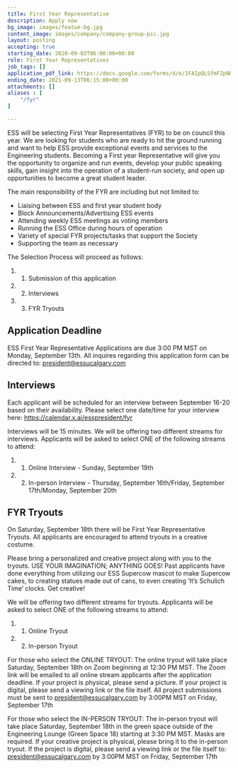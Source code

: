 ```yaml
---
title: First Year Representative
description: Apply now
bg_image: images/featue-bg.jpg
content_image: images/company/company-group-pic.jpg
layout: posting
accepting: true
starting_date: 2020-09-03T06:00:00+00:00
role: First Year Representatives
job_tags: []
application_pdf_link: https://docs.google.com/forms/d/e/1FAIpQLSfmFZpNRKvTr42A9q6DwRMNcjFhx8zZmk_6dr6fyV1QQ_SwSw/viewform
ending_date: 2021-09-13T06:15:00+00:00
attachments: []
aliases : [
    "/fyr"
]

---
```

ESS will be selecting First Year Representatives (FYR) to be on council this year. We are looking for students who are ready to hit the ground running and want to help ESS provide exceptional events and services to the Engineering students. Becoming a First year Representative will give you the opportunity to organize and run events, develop your public speaking skills, gain insight into the operation of a student-run society, and open up opportunities to become a great student leader.

The main responsibility of the FYR are including but not limited to:

- Liaising between ESS and first year student body
- Block Announcements/Advertising ESS events
- Attending weekly ESS meetings as voting members
- Running the ESS Office during hours of operation
- Variety of special FYR projects/tasks that support the Society
- Supporting the team as necessary

The Selection Process will proceed as follows:
1. 1) Submission of this application
2. 2) Interviews
3. 3) FYR Tryouts

## Application Deadline

ESS First Year Representative Applications are due 3:00 PM MST on Monday, September 13th. All inquires regarding this application form can be directed to: president@essucalgary.com

## Interviews

Each applicant will be scheduled for an interview between September 16-20 based on their availability. Please select one date/time for your interview here: https://calendar.x.ai/esspresident/fyr

Interviews will be 15 minutes. We will be offering two different streams for interviews. Applicants will be asked to select ONE of the following streams to attend:
1. 1) Online Interview - Sunday, September 19th
2. 2) In-person Interview - Thursday, September 16th/Friday, September 17th/Monday, September 20th

## FYR Tryouts

On Saturday, September 18th there will be First Year Representative Tryouts. All applicants are encouraged to attend tryouts in a creative costume. 

Please bring a personalized and creative project along with you to the tryouts. USE YOUR IMAGINATION; ANYTHING GOES! Past applicants have done everything from utilizing our ESS Supercow mascot to make Supercow cakes, to creating statues made out of cans, to even creating ‘It’s Schulich Time’ clocks. Get creative!

We will be offering two different streams for tryouts. Applicants will be asked to select ONE of the following streams to attend:
1. 1) Online Tryout
2. 2) In-person Tryout

For those who select the ONLINE TRYOUT:
The online tryout will take place Saturday, September 18th on Zoom beginning at 12:30 PM MST. The Zoom link will be emailed to all online stream applicants after the application deadline. If your project is physical, please send a picture. If your project is digital, please send a viewing link or the file itself. All project submissions must be sent to president@essucalgary.com by 3:00PM MST on Friday, September 17th

For those who select the IN-PERSON TRYOUT:
The in-person tryout will take place Saturday, September 18th in the green space outside of the Engineering Lounge (Green Space 18) starting at 3:30 PM MST. Masks are required. If your creative project is physical, please bring it to the in-person tryout. If the project is digital, please send a viewing link or the file itself to: president@essucalgary.com by 3:00PM MST on Friday, September 17th

